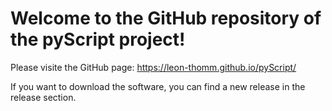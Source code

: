# Welcome to the GitHub repository of the pyScript project!

Please visite the GitHub page: https://leon-thomm.github.io/pyScript/

If you want to download the software, you can find a new release in the release section.
